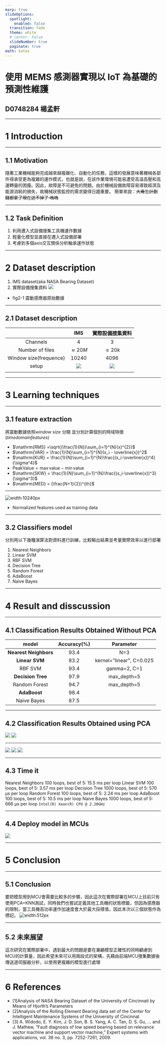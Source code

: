 ```yaml
---
marp: true
slideOptions:  
  spotlight:
    enabled: false
  transition: fade
  theme: white
  # center: False
  slideNumber: true
  paginate: true
math: katex
---
```


<!--header:Marp -->
# 使用 MEMS 感測器實現以 IoT 為基礎的預測性維護
## D0748284 楊孟軒

---

# 1 Introduction

----

## 1.1 Motivation

隨著工業機械能夠完成越來越複雜化、自動化的任務，這樣的發展意味著機械各部件得承受更為複雜的運作模式，也就是說，在該作業環境可能易遭受高溫高壓和高運轉量的困擾。因此，故障是不可避免的問題。由於機械設備故障容易導致經濟及能源消耗的損失，故機械狀態監控的需求變得日趨重要。
簡單來說：~~大專生計劃錢都拿了現在逃不掉了 嗚嗚~~

----

## 1.2 Task Definition

1. 利用遷入式設備搜集工具機運作數據
2. 輕量化模型並直接在遷入式設備部署
3. 考慮到多個axis交互關係分析軸承運作狀態

---

<!-- - Description on the research works/methods relevant to your research topic
    - 與您的研究課題相關的研究工作/方法的描述 -->

# 2 Dataset description

1. IMS dataset(aka NASA Bearing Dataset)
2. 實際設備搜集資料
![](img/viber.png)
* fig2-1 震動感應器原始數據
----

## 2.1 Dataset description

|                        |                IMS                |          實際設備搜集資料          |
| :--------------------: | :--------------------------------: | :--------------------------------: |
|   Channels   |                 4                 |                 3                 |
|    Number of files    |          $\approx 20M$          |            $\geq20k$            |
| Window size(frequence) |               10240               |                4096                |
|         setup         | ![](https://i.imgur.com/qwJZCCU.png) | ![](https://i.imgur.com/i6AT8cn.png) |
|                        |                                    |                                    |

---

# 3 Learning techniques

----

## 3.1 feature extraction

<!-- The extracted time domain features include $root-mean-square$ (RMS), $variance$ (VAR), $kurtosis$ (KUR), $peak value$ (PV), $skewness$ (SKW), $median$ (MED), $rms*kurtosis$ (F1) and $rms*peak$ (F2). The mathematical expression for the same is given as under : -->

將震動數據依照$window\ size$ 分開
並分別計算個別的時域特徵($time domain features$)

* $\mathrm{RMS} =\sqrt{(\frac{1}{N})\sum_{i=1}^{N}(x)^{2}}$
* $\mathrm{VAR} = \frac{1}{N}\sum_{i=1}^{N}(x_i - \overline{x})^2$
* $\mathrm{KUR} = \frac{1}{N}\sum_{i=1}^{N}\frac{(x_i-\overline{x})^4}{\sigma^4}$
* $\mathrm{Peak Value} = \max \mathrm{value} - \min \mathrm{value}$
* $\mathrm{SKW} = \frac{1}{N}\sum_{i=1}^{N}\frac{(x_i-\overline{x})^3}{\sigma^3}$
* $\mathrm{MED} = (\frac{N+1}{2})^{th}$

----


![width:10240px](https://i.imgur.com/fzxPtqb.png)
* Normalized features used as training data


----

## 3.2 Classifiers model

<!-- Compare several learning algorithms -->

分別用以下幾種演算法對資料進行訓練，比較輸出結果並考量實際效率以進行部署

1. Nearest Neighbors
2. Linear SVM
3. RBF SVM
4. Decision Tree
5. Random Forest
6. AdaBoost
7. Naive Bayes

---

# 4 Result and disscussion

----

## 4.1 Classification Results Obtained Without PCA

|            model            | Accuracy(%) |        Parameter        |
| :-------------------------: | :---------: | :----------------------: |
| **Nearest Neighbors** |    93.4    |           N=3           |
|    **Linear SVM**    |    83.2    | kernel="linear", C=0.025 |
|           RBF SVM           |    93.4    |       gamma=2, C=1       |
|   **Decision Tree**   |    97.9    |       max_depth=5       |
|        Random Forest        |    94.7    |       max_depth=5       |
|     **AdaBoost**     |    98.4    |                          |
|         Naive Bayes         |    87.5    |                          |

----

## 4.2 Classification Results Obtained using PCA

![](result_img/AdaBoost.png)
![](result_img/Linear%20SVM.png)

----

![](result_img/Naive%20Bayes.png)
![](result_img/Nearest%20Neighbors.png)
![](result_img/Random%20Forest.png)

----
## 4.3 Time it

Nearest Neighbors
100 loops, best of 5: 15.5 ms per loop
Linear SVM
100 loops, best of 5: 3.57 ms per loop
Decision Tree
1000 loops, best of 5: 570 µs per loop
Random Forest
100 loops, best of 5: 2.24 ms per loop
AdaBoost
100 loops, best of 5: 10.5 ms per loop
Naive Bayes
1000 loops, best of 5: 666 µs per loop
`Intel(R) Xeon(R) CPU @ 2.20GHz`

----

## 4.4 Deploy model in MCUs

![](img/run.gif)

---

# 5 Conclusion
----

## 5.1 Conclusion

要把模型用到MCU會需要比較多的步驟，因此這次在實際部署在MCU上目前只有使用PCA+KNN測試，同時我們也嘗試定義其他工具機的狀態標籤，但因為感應器的限制，當工具機高功率運作加速度會大於最大採樣值，因此本次以三個狀態作為標記。
![width:512px](img/knn.png)
<!-- ![width:512px](img/knn.png) ![width:512px](img/device.png) -->
<!-- PCA=3時可以有效的(>90%)辨識工具機狀態 -->
----

## 5.2 未來展望
這次研究在實際部署中，遇到最大的問題是要在兼顧模型正確性的同時顧慮到MCU的計算量，因此希望未來可以用兩段式的架構，先藉由前端MCU搜集數據後傳送道伺服器分析，以使用更複雜的模型進行處理

---

# 6 References
- \[1\]Analysis of NASA Bearing Dataset of the University of Cincinnati by Means of Hjorth’s Parameters
- \[2\]Analysis  of  the  Rolling  Element  Bearing  data  set  of  the  Center  for Intelligent Maintenance Systems of the University of Cincinnat
- \[3\] A. Widodo, E. Y. Kim, J. D. Son, B. S. Yang, A. C. Tan, D. S. Gu, ... 
and J. Mathew, “Fault diagnosis of low speed bearing based on relevance 
vector machine and support vector machine,” Expert systems with 
applications, vol. 36 no. 3, pp. 7252-7261, 2009.